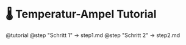 # 🌡️ Temperatur-Ampel Tutorial

@tutorial
@step "Schritt 1" -> step1.md
@step "Schritt 2" -> step2.md
